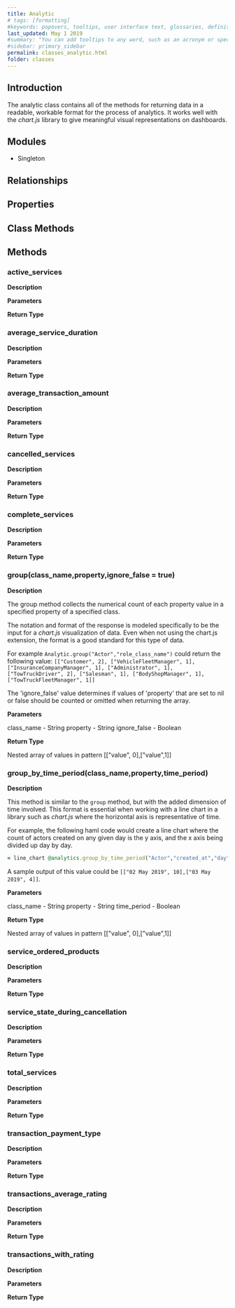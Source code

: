 ```yaml
---
title: Analytic
# tags: [formatting]
#keywords: popovers, tooltips, user interface text, glossaries, definitions
last_updated: May 1 2019
#summary: "You can add tooltips to any word, such as an acronym or specialized term. Tooltips work well for glossary definitions, because you don't have to keep repeating the definition, nor do you assume the reader already knows the word's meaning."
#sidebar: primary_sidebar
permalink: classes_analytic.html
folder: classes
---
```


## Introduction

The analytic class contains all of the methods for returning data in a readable, workable format for the process of analytics. It works well with the _chart.js_ library to give meaningful visual representations on dashboards.

## Modules

* Singleton

## Relationships

## Properties

## Class Methods

## Methods

### active_services

__Description__

__Parameters__

__Return Type__

### average_service_duration

__Description__

__Parameters__

__Return Type__

### average_transaction_amount

__Description__

__Parameters__

__Return Type__

### cancelled_services

__Description__

__Parameters__

__Return Type__

### complete_services

__Description__

__Parameters__

__Return Type__

### group(class_name,property,ignore_false = true)

__Description__

The group method collects the numerical count of each property value in a specified property of a specified class.

The notation and format of the response is modeled specifically to be the input for a _chart.js_ visualization of data. Even when not using the chart.js extension, the format is a good standard for this type of data.

For example `Analytic.group("Actor","role_class_name")` could return the following value: `[["Customer", 2], ["VehicleFleetManager", 1], ["InsuranceCompanyManager", 1], ["Administrator", 1], ["TowTruckDriver", 2], ["Salesman", 1], ["BodyShopManager", 1], ["TowTruckFleetManager", 1]]`

The 'ignore_false' value determines if values of 'property' that are set to nil or false should be counted or omitted when returning the array.

__Parameters__

class_name - String
property - String
ignore_false - Boolean

__Return Type__

Nested array of values in pattern [["value", 0],["value",1]]

### group_by_time_period(class_name,property,time_period)

__Description__

This method is similar to the `group` method, but with the added dimension of time involved. This format is essential when working with a line chart in a library such as _chart.js_ where the horizontal axis is representative of time.

For example, the following haml code would create a line chart where the count of actors created on any given day is the y axis, and the x axis being divided up day by day.

```ruby
= line_chart @analytics.group_by_time_period("Actor","created_at","day")
```

A sample output of this value could be `[["02 May 2019", 10],["03 May 2019", 4]]`.

__Parameters__

class_name - String
property - String
time_period - Boolean

__Return Type__

Nested array of values in pattern [["value", 0],["value",1]]

### service_ordered_products

__Description__

__Parameters__

__Return Type__

### service_state_during_cancellation

__Description__

__Parameters__

__Return Type__

### total_services

__Description__

__Parameters__

__Return Type__

### transaction_payment_type

__Description__

__Parameters__

__Return Type__

### transactions_average_rating

__Description__

__Parameters__

__Return Type__

### transactions_with_rating

__Description__

__Parameters__

__Return Type__
